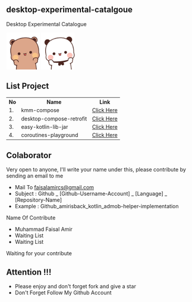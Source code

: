 ## desktop-experimental-catalgoue
Desktop Experimental Catalogue


<p>
<img width="90px" height="100px" src="https://raw.githubusercontent.com/amirisback/amirisback/master/docs/image/bear-panda/bear-chick.gif">
<img width="90px" height="100px" src="https://raw.githubusercontent.com/amirisback/amirisback/master/docs/image/bear-panda/panda-chick.gif">
</p>

## List Project

<table>
  <tr>
    <th>No</th>
    <th>Name</th>
    <th>Link</th>
  </tr>
  <tr>
    <td>1.</td>
    <td>kmm-compose</td>
    <td><a href="https://github.com/amirisback/kmm-compose">Click Here</a></td>
  </tr>
    <tr>
    <td>2.</td>
    <td>desktop-compose-retrofit</td>
    <td><a href="https://github.com/amirisback/desktop-compose-retrofit">Click Here</a></td>
  </tr>
    <tr>
    <td>3.</td>
    <td>easy-kotlin-lib-jar</td>
    <td><a href="https://github.com/amirisback/easy-kotlin-lib-jar">Click Here</a></td>
  </tr>
    </tr>
    <tr>
    <td>4.</td>
    <td>coroutines-playground</td>
    <td><a href="https://github.com/amirisback/coroutines-playground">Click Here</a></td>
  </tr>
</table>

## Colaborator
Very open to anyone, I'll write your name under this, please contribute by sending an email to me

- Mail To faisalamircs@gmail.com
- Subject : Github _ [Github-Username-Account] _ [Language] _ [Repository-Name]
- Example : Github_amirisback_kotlin_admob-helper-implementation

Name Of Contribute
- Muhammad Faisal Amir
- Waiting List
- Waiting List

Waiting for your contribute

## Attention !!!
- Please enjoy and don't forget fork and give a star
- Don't Forget Follow My Github Account
